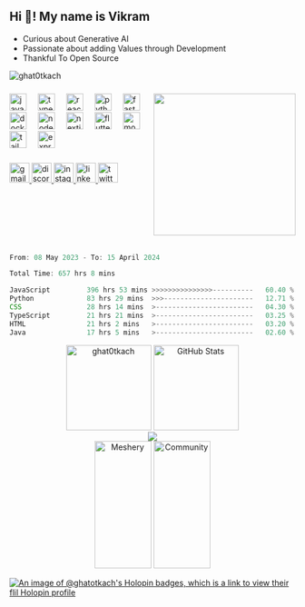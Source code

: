<h2 align="left">Hi 👋! My name is Vikram</h2>


- Curious about Generative AI
- Passionate about adding Values through Development
- Thankful To Open Source

<p align="left"> <img src="https://komarev.com/ghpvc/?username=ghat0tkach&label=Profile%20views&color=0e75b6&style=flat" alt="ghat0tkach" /> </p>



###

<img align="right" width="250" src="https://media.giphy.com/media/4rzsojG8H8Ccg/giphy.gif"  />

###

<div align="left">
  <img src="https://skillicons.dev/icons?i=js" height="30" alt="javascript logo"  />
  <img width="12" />
  <img src="https://skillicons.dev/icons?i=ts" height="30" alt="typescript logo"  />
  <img width="12" />
  <img src="https://skillicons.dev/icons?i=react" height="30" alt="react logo"  />
  <img width="12" />
  <img src="https://skillicons.dev/icons?i=py" height="30" alt="python logo"  />
  <img width="12" />
  <img src="https://skillicons.dev/icons?i=fastapi" height="30" alt="fastapi logo"  />
  <img width="12" />
  <img src="https://skillicons.dev/icons?i=docker" height="30" alt="docker logo"  />
  <img width="12" />
  <img src="https://skillicons.dev/icons?i=nodejs" height="30" alt="nodejs logo"  />
  <img width="12" />
  <img src="https://skillicons.dev/icons?i=nextjs" height="30" alt="nextjs logo"  />
  <img width="12" />
  <img src="https://skillicons.dev/icons?i=flutter" height="30" alt="flutter logo"  />
  <img width="12" />
  <img src="https://skillicons.dev/icons?i=mongodb" height="30" alt="mongodb logo"  />
  <img width="12" />
  <img src="https://skillicons.dev/icons?i=tailwind" height="30" alt="tailwindcss logo"  />
  <img width="12" />
  <img src="https://skillicons.dev/icons?i=express" height="30" alt="express logo"  />
</div>

###

<div align="left">
<a href="mailto:awesomevikram3@gmail.com">
    <img src="https://img.shields.io/static/v1?message=Gmail&logo=gmail&label=&color=D14836&logoColor=white&labelColor=&style=for-the-badge" height="35" alt="gmail logo" />
</a>
<a href="https://discord.com/">
    <img src="https://img.shields.io/static/v1?message=Discord&logo=discord&label=&color=7289DA&logoColor=white&labelColor=&style=for-the-badge" height="35" alt="discord logo" />
</a>
<a href="https://www.instagram.com/ghat0tkach">
    <img src="https://img.shields.io/static/v1?message=Instagram&logo=instagram&label=&color=E4405F&logoColor=white&labelColor=&style=for-the-badge" height="35" alt="instagram logo" />
</a>
<a href="https://www.linkedin.com/in/vikram1612">
    <img src="https://img.shields.io/static/v1?message=LinkedIn&logo=linkedin&label=&color=0077B5&logoColor=white&labelColor=&style=for-the-badge" height="35" alt="linkedin logo" />
</a>
<a href="https://twitter.com/sarcasvik">
    <img src="https://img.shields.io/static/v1?message=Twitter&logo=twitter&label=&color=1DA1F2&logoColor=white&labelColor=&style=for-the-badge" height="35" alt="twitter logo" />
</a>

</div>

###

<br>
<br>
<br>
<br>
<br>

<!--START_SECTION:waka-->

```javascript
From: 08 May 2023 - To: 15 April 2024

Total Time: 657 hrs 8 mins

JavaScript         396 hrs 53 mins >>>>>>>>>>>>>>>----------   60.40 %
Python             83 hrs 29 mins  >>>----------------------   12.71 %
CSS                28 hrs 14 mins  >------------------------   04.30 %
TypeScript         21 hrs 21 mins  >------------------------   03.25 %
HTML               21 hrs 2 mins   >------------------------   03.20 %
Java               17 hrs 5 mins   >------------------------   02.60 %
```

<!--END_SECTION:waka-->
<div align="center" style=" marginTop:10px; marginBottom:50px">
    <img style="height: 150px; display: inline-block; widht:100px" src="https://github-readme-streak-stats.herokuapp.com/?user=ghat0tkach&theme=dracula" alt="ghat0tkach" />
    <img style="height: 150px; display: inline-block;" src="http://github-profile-summary-cards.vercel.app/api/cards/stats?username=ghat0tkach&theme=dark" alt="GitHub Stats" />
</div>
<div align="center"  >
   <img align="center" src="https://github-readme-activity-graph.vercel.app/graph?username=ghat0tkach&theme=react-dark"/>
   <div align="center"><a href= "https://meshery.layer5.io/user/b0442e44-1d89-410e-a51b-8dc2b9e0c92e?tab=badges"><img width="100px" height="224px" src = "https://badges.layer5.io/assets/badges/meshery/meshery.svg" alt = "Meshery" /></a >
<a href= "https://meshery.layer5.io/user/b0442e44-1d89-410e-a51b-8dc2b9e0c92e?tab=badges"><img width="100px" height="224px" src = "https://badges.layer5.io/assets/badges/community/community.svg" alt = "Community" /></a >
</div>
   
</div>
  


[![An image of @ghatotkach's Holopin badges, which is a link to view their flil Holopin profile](https://holopin.me/ghatotkach)](https://holopin.io/@ghatotkach)










